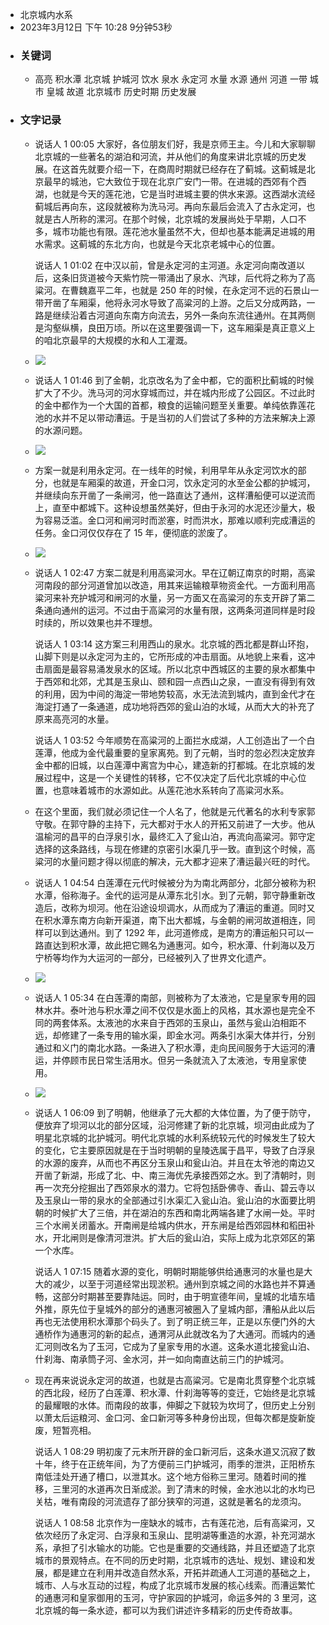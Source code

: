 - 北京城内水系
- 2023年3月12日 下午 10:28
  9分钟53秒
- ### 关键词
    - 高亮 积水潭 北京城 护城河 饮水 泉水 永定河 水量 水源 通州 河道 一带 城市 皇城 故道 北京城市 历史时期 历史发展
- ### 文字记录
    - 说话人 1 00:05
      大家好，各位朋友们好，我是京师王主。今儿和大家聊聊北京城的一些著名的湖泊和河流，并从他们的角度来讲北京城的历史发展。在这首先就要介绍一下，在商周时期就已经存在了蓟城。这蓟城是北京最早的城池，它大致位于现在北京广安门一带。在进城的西郊有个西湖，也就是今天的莲花池，它是当时进城主要的供水来源。这西湖水流经蓟城后再向东，这段就被称为洗马河。再向东最后会流入了古永定河，也就是古人所称的漯河。在那个时候，北京城的发展尚处于早期，人口不多，城市功能也有限。莲花池水量虽然不大，但却也基本能满足进城的用水需求。这蓟城的东北方向，也就是今天北京老城中心的位置。
      
      说话人 1 01:02
      在中汉以前，曾是永定河的主河道。永定河向南改道以后，这条旧货道被今天紫竹院一带涌出了泉水、汽球，后代将之称为了高粱河。在曹魏嘉平二年，也就是 250 年的时候，在永定河不远的石景山一带开凿了车厢渠，他将永河水导致了高粱河的上游。之后又分成两路，一路是继续沿着古河道向东南方向流去，另外一条向东流往通州。在其两侧是沟壑纵横，良田万顷。所以在这里要强调一下，这车厢渠是真正意义上的咱北京最早的大规模的水和人工灌溉。
    - ![](https://thc4xpukay.feishu.cn/space/api/box/stream/download/asynccode/?code=ZmYyOGFjNWM1N2Y2NjY3M2Y0ZDJhMzQwNWNhYjExOTJfY0V5TkhxN2hSOVB2Snp5d2liemhTckVFVlNFTHVDOWpfVG9rZW46Ym94Y25ydk9yOFVaYUhuVm1aSWJlaVUwaU9mXzE2Nzg2MzYyMTM6MTY3ODYzOTgxM19WNA)
    - 说话人 1 01:46
      到了金朝，北京改名为了金中都，它的面积比蓟城的时候扩大了不少。洗马河的河水穿城而过，并在城内形成了公园区。不过此时的金中都作为一个大国的首都，粮食的运输问题至关重要。单纯依靠莲花池的水并不足以带动漕运。于是当初的人们尝试了多种的方法来解决上源的水源问题。
    - ![](https://thc4xpukay.feishu.cn/space/api/box/stream/download/asynccode/?code=NmYyMTJiYWEwMjNjZjA4NWM1OTMxMTBmNmIyNmFlZjVfb0F3b0RSak5qMzhWeXhPVnJkWENDRmFYQ2FpdlZzTGVfVG9rZW46Ym94Y25INDRGSXZCUVJLbk9yTjJMMHBkWHBmXzE2Nzg2MzYyMTM6MTY3ODYzOTgxM19WNA)
    - 方案一就是利用永定河。在一线年的时候，利用早年从永定河饮水的部分，也就是车厢渠的故道，开金口河，饮永定河的水至金公都的护城河，并继续向东开凿了一条闸河，他一路直达了通州，这样漕船便可以逆流而上，直至中都城下。这种设想虽然美好，但由于永河的水泥还沙量大，极为容易泛滥。金口河和闸河时而淤塞，时而洪水，那难以顺利完成漕运的任务。金口河仅仅存在了 15 年，便彻底的淤废了。
    - ![](https://thc4xpukay.feishu.cn/space/api/box/stream/download/asynccode/?code=MzY3OGNiOTA5ZjkwODNjYWEyZDU5MzhmZDI2MmY2ZDVfUE52cXdhVmRxdDI5WkFNM0JQR3lYUGlwQlQ3Um42NnFfVG9rZW46Ym94Y240bVZRYnRWYzVlMWhXQnE0TzU3MnViXzE2Nzg2MzYyMTM6MTY3ODYzOTgxM19WNA)
    - 
      说话人 1 02:47
      方案二就是利用高粱河水。早在辽朝辽南京的时期，高粱河南段的部分河道曾加以改造，用其来运输粮草物资金代。一方面利用高粱河来补充护城河和闸河的水量，另一方面又在高粱河的东支开辟了第二条通向通州的运河。不过由于高粱河的水量有限，这两条河道同样是时段时续的，所以效果也并不理想。
      
      说话人 1 03:14
      这方案三利用西山的泉水。北京城的西北都是群山环抱，山脚下则是以永定河为主的，它所形成的冲击扇面。从地貌上来看，这冲击扇面是最容易涌发泉水的区域。所以北京中西城区的主要的泉水都集中于西郊和北郊，尤其是玉泉山、颐和园一点西山之泉，一直没有得到有效的利用，因为中间的海淀一带地势较高，水无法流到城内，直到金代才在海淀打通了一条通道，成功地将西郊的瓮山泊的水域，从而大大的补充了原来高亮河的水量。
      
      说话人 1 03:52
      今年顺势在高粱河的上面拦水成湖，人工创造出了一个白莲潭，他成为金代最重要的皇家离苑。到了元朝，当时的忽必烈决定放弃金中都的旧城，以白莲潭中离宫为中心，建造新的打都城。在北京城的发展过程中，这是一个关键性的转移，它不仅决定了后代北京城的中心位置，也意味着城市的水源如此。从莲花池水系转向了高粱河水系。
    - 在这个里面，我们就必须记住一个人名了，他就是元代著名的水利专家郭守敬。在郭守静的主持下，元大都对于水人的开拓又前进了一大步。他从温榆河的昌平的白浮泉引水，最终汇入了瓮山泊，再流向高粱河。郭守定选择的这条路线，与现在修建的京密引水渠几乎一致。直到这个时候，高粱河的水量问题才得以彻底的解决，元大都才迎来了漕运最兴旺的时代。
    - 说话人 1 04:54
      白莲潭在元代时候被分为为南北两部分，北部分被称为积水潭，俗称海子。金代的运河是从潭东北引水。到了元朝，郭守静重新改造后，改称为坝河。他在沿途设坝调水，从而成为了漕运的重道。同时又在积水潭东南方向新开渠道，南下出大都城，与金朝的闸河故道相连，同样可以到达通州。到了 1292 年，此河道修成，是南方的漕运船只可以一路直达到积水潭，故此把它赐名为通惠河。如今，积水潭、什刹海以及万宁桥等均作为大运河的一部分，已经被列入了世界文化遗产。
    - ![](https://thc4xpukay.feishu.cn/space/api/box/stream/download/asynccode/?code=YjhjODcyNjNmOTBkYjk3ZmZkYWRkYjVhODdkZjJhNzlfcnZOTzlUdWxtUk9nTFlTSVRZVlVWMkU4M0dqNXp1b29fVG9rZW46Ym94Y25laU9wZGVpSzBSaEt0UHVoNUNXdThaXzE2Nzg2MzYyMTM6MTY3ODYzOTgxM19WNA)
    - 
      说话人 1 05:34
      在白莲潭的南部，则被称为了太液池，它是皇家专用的园林水井。泰叶池与积水潭之间不仅仅是水面上的风格，其水源也是完全不同的两套体系。太液池的水来自于西郊的玉泉山，虽然与瓮山泊相距不远，却修建了一条专用的输水渠，即金水河。两条引水渠大体并行，分别通过和义门的南北水路。一条进入了积水潭，走向民间服务于大运河的漕运，并停顾市民日常生活用水。但另一条就流入了太液池，专用皇家使用。
    - ![](https://thc4xpukay.feishu.cn/space/api/box/stream/download/asynccode/?code=MDlkMWZiZDM5NjYzMWE1YWVhNzdlNzNlNGM3NmM0MWFfNmhOV0J5NFJxcW5zWnhkdnNlRkpZbmVwM1gwekcwVDdfVG9rZW46Ym94Y25iTFc1QkJqQnNGMVRZa21tWjd1cFRnXzE2Nzg2MzYyMTM6MTY3ODYzOTgxM19WNA)
    - 
      说话人 1 06:09
      到了明朝，他继承了元大都的大体位置，为了便于防守，便放弃了坝河以北的部分区域，沿河修建了新的北京城，坝河由此成为了明星北京城的北护城河。明代北京城的水利系统较元代的时候发生了较大的变化，它主要原因就是在于当时明朝的皇陵选属于昌平，导致了白浮泉的水源的废弃，从而也不再区分玉泉山和瓮山泊。并且在太爷池的南边又开凿了新湖，形成了北、中、南三海优先承接西郊之水。到了清朝时，则再一次充分挖掘出了西郊泉水的潜力。它将包括卧佛寺、香山、碧云寺以及玉泉山一带的泉水的全部通过引水渠汇入瓮山泊。瓮山泊的水面要比明朝的时候扩大了三倍，并在湖泊的东西和南北两端各建了水闸一处。平时三个水闸关闭蓄水。开南闸是给城内供水，开东闸是给西郊园林和稻田补水，开北闸则是像清河泄洪。扩大后的瓮山泊，实际上成为北京郊区的第一个水库。
      
      说话人 1 07:15
      随着水源的变化，明朝时期能够供给通惠河的水量也是大大的减少，以至于河道经常出现淤积。通州到京城之间的水路也并不算通畅，这部分时期甚至要靠陆运。同时，由于明宣德年间，皇城的北墙东墙外推，原先位于皇城外的部分的通惠河被圈入了皇城内部，漕船从此以后再也无法使用积水潭那个码头了。到了明正统三年，正是以东便门外的大通桥作为通惠河的新的起点，通渭河从此就改名为了大通河。而城内的通汇河则改名为了玉河，它成为了皇家专用的水道。这条水道北接瓮山泊、什刹海、南承筒子河、金水河，并一如向南直达前三门的护城河。
    - 现在再来说说永定河的故道，也就是古高粱河。它是南北贯穿整个北京城的西北段，经历了白莲潭、积水潭、什刹海等等的变迁，它始终是北京城的最耀眼的水体。而南段的故事，伸脚之下就较为坎坷了，但历史上分别以萧太后运粮河、金口河、金口新河等多种身份出现，但每次都是旋新旋废，短暂亮相。
      
      说话人 1 08:29
      明初废了元末所开辟的金口新河后，这条水道又沉寂了数十年，终于在正统年间，为了方便前三门护城河，雨季的泄洪，正阳桥东南低洼处开通了槽口，以泄其水。这个地方俗称三里河。随着时间的推移，三里河的水道再次日渐成淤。到了清末的时候，金水池以北的水均已关枯，唯有南段的河流遗存了部分狭窄的河道，这就是著名的龙须沟。
      
      说话人 1 08:58
      北京作为一座缺水的城市，古有莲花池，后有高粱河，又依次经历了永定河、白浮泉和玉泉山、昆明湖等重造的水源，补充河湖水系，承担了引水输水的功能。它也是重要的交通线路，并且还塑造了北京城市的景观特点。在不同的历史时期，北京城市的选址、规划、建设和发展，都是建立在利用并改造自然水系，开拓并疏通人工河道的基础之上，城市、人与水互动的过程，构成了北京城市发展的核心线索。而漕运繁忙的通惠河和皇家御用的玉河，守护家园的护城河，命运多舛的 3 里河，这北京城的每一条水迹，都可以为我们讲述许多精彩的历史传奇故事。
